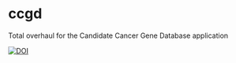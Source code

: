 # ccgd
Total overhaul for the Candidate Cancer Gene Database application



[![DOI](https://zenodo.org/badge/221882382.svg)](https://zenodo.org/badge/latestdoi/221882382)
